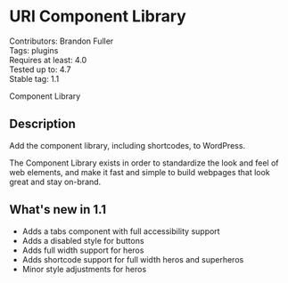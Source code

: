 # URI Component Library

Contributors: Brandon Fuller  
Tags: plugins  
Requires at least: 4.0  
Tested up to: 4.7  
Stable tag: 1.1  

Component Library

## Description

Add the component library, including shortcodes, to WordPress.

The Component Library exists in order to standardize the look and feel of web elements, and make it fast and simple to build webpages that look great and stay on-brand.

## What's new in 1.1

* Adds a tabs component with full accessibility support
* Adds a disabled style for buttons
* Adds full width support for heros
* Adds shortcode support for full width heros and superheros
* Minor style adjustments for heros